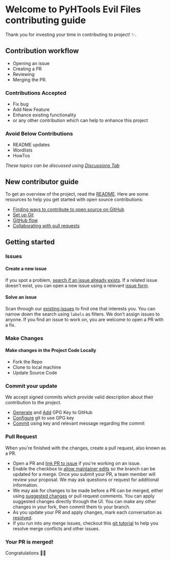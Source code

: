 # Welcome to PyHTools Evil Files contributing guide

Thank you for investing your time in contributing to project! :sparkles:. 

## Contribution workflow 
- Opening an issue
- Creating a PR
- Reviewing
- Merging the PR.

### Contributions Accepted
- Fix bug
- Add New Feature
- Enhance existing functionality
- or any other contribution which can help to enhance this project 

### Avoid Below Contributions
- README updates
- Wordlists
- HowTos

*These topics can be discussed using [Discussions Tab](https://github.com/dmdhrumilmistry/pyhtools-evil-files/discussions)*

## New contributor guide

To get an overview of the project, read the [README](README.md). Here are some resources to help you get started with open source contributions:

- [Finding ways to contribute to open source on GitHub](https://docs.github.com/en/get-started/exploring-projects-on-github/finding-ways-to-contribute-to-open-source-on-github)
- [Set up Git](https://docs.github.com/en/get-started/quickstart/set-up-git)
- [GitHub flow](https://docs.github.com/en/get-started/quickstart/github-flow)
- [Collaborating with pull requests](https://docs.github.com/en/github/collaborating-with-pull-requests)


## Getting started

### Issues

#### Create a new issue

If you spot a problem, [search if an issue already exists](https://docs.github.com/en/github/searching-for-information-on-github/searching-on-github/searching-issues-and-pull-requests#search-by-the-title-body-or-comments). If a related issue doesn't exist, you can open a new issue using a relevant [issue form](https://github.com/dmdhrumilmistry/pyhtools-evil-files/issues/new/choose). 

#### Solve an issue

Scan through our [existing issues](https://github.com/dmdhrumilmistry/pyhtools-evil-files/issues) to find one that interests you. You can narrow down the search using `labels` as filters. We don’t assign issues to anyone. If you find an issue to work on, you are welcome to open a PR with a fix.

### Make Changes

#### Make changes in the Project Code Locally

- Fork the Repo
- Clone to local machine
- Update Source Code

### Commit your update

We accept signed commits which provide valid description about their contribution to the project.

- [Generate](https://docs.github.com/en/authentication/managing-commit-signature-verification/generating-a-new-gpg-key) and [Add](https://docs.github.com/en/authentication/managing-commit-signature-verification/adding-a-gpg-key-to-your-github-account) GPG Key to GitHub 
- [Configure](https://docs.github.com/en/authentication/managing-commit-signature-verification/telling-git-about-your-signing-key) git to use GPG key
- [Commit](https://docs.github.com/en/authentication/managing-commit-signature-verification/signing-commits) using key and relevant message regarding the commit

### Pull Request

When you're finished with the changes, create a pull request, also known as a PR.
- Open a PR and [link PR to issue](https://docs.github.com/en/issues/tracking-your-work-with-issues/linking-a-pull-request-to-an-issue) if you're working on an issue.
- Enable the checkbox to [allow maintainer edits](https://docs.github.com/en/github/collaborating-with-issues-and-pull-requests/allowing-changes-to-a-pull-request-branch-created-from-a-fork) so the branch can be updated for a merge.
Once you submit your PR, a team member will review your proposal. We may ask questions or request for additional information.
- We may ask for changes to be made before a PR can be merged, either using [suggested changes](https://docs.github.com/en/github/collaborating-with-issues-and-pull-requests/incorporating-feedback-in-your-pull-request) or pull request comments. You can apply suggested changes directly through the UI. You can make any other changes in your fork, then commit them to your branch.
- As you update your PR and apply changes, mark each conversation as [resolved](https://docs.github.com/en/github/collaborating-with-issues-and-pull-requests/commenting-on-a-pull-request#resolving-conversations).
- If you run into any merge issues, checkout this [git tutorial](https://github.com/skills/resolve-merge-conflicts) to help you resolve merge conflicts and other issues.

### Your PR is merged!

Congratulations :tada::tada: 
